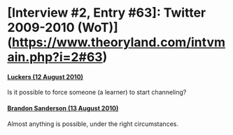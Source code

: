 # [Interview #2, Entry #63]: Twitter 2009-2010 (WoT)](https://www.theoryland.com/intvmain.php?i=2#63)

#### [Luckers (12 August 2010)](http://twitter.com/JamesLuckman/status/21032403161)

Is it possible to force someone (a learner) to start channeling?

#### [Brandon Sanderson (13 August 2010)](http://twitter.com/BrandSanderson/status/21044116328)

Almost anything is possible, under the right circumstances.

